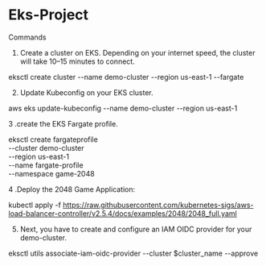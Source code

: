 # Eks-Project
Commands 

1. Create a cluster on EKS. Depending on your internet speed, the cluster will take 10–15 minutes to connect.

eksctl create cluster --name demo-cluster --region us-east-1 --fargate

2. Update Kubeconfig on your EKS cluster.

aws eks update-kubeconfig --name demo-cluster --region us-east-1

3 .create the EKS Fargate profile.

eksctl create fargateprofile \
  --cluster demo-cluster \
  --region us-east-1 \
  --name fargate-profile \
  --namespace game-2048

4 .Deploy the 2048 Game Application:

kubectl apply -f https://raw.githubusercontent.com/kubernetes-sigs/aws-load-balancer-controller/v2.5.4/docs/examples/2048/2048_full.yaml

5. Next, you have to create and configure an IAM OIDC provider for your demo-cluster.

eksctl utils associate-iam-oidc-provider --cluster $cluster_name --approve

